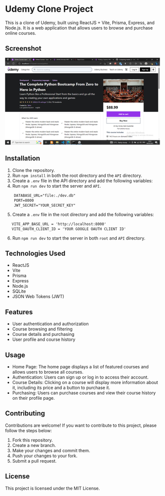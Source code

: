 ﻿# Udemy Clone Project

This is a clone of Udemy, built using ReactJS + Vite, Prisma, Express, and Node.js. It is a web application that allows users to browse and purchase online courses.

## Screenshot

![Screenshot](./Screenshots/Screenshot%20(12).png)

## Installation

1. Clone the repository.
2. Run `npm install` in both the root directory and the `API` directory.
3. Create a `.env` file in the API directory and add the following variables:
4. Run `npm run dev` to start the server and `API`.

```
    DATABASE_URL="file:./dev.db"
    PORT=8000
    JWT_SECRET="YOUR_SECRET_KEY"
```

5. Create a `.env` file in the root directory and add the following variables:

```
   VITE_APP_BASE_URL = 'http://localhost:8000'
   VITE_OAUTH_CLIENT_ID = 'YOUR GOOGLE OAUTH CLIENT ID'
```

6. Run `npm run dev` to start the server in both `root` and `API` directory.
## Technologies Used

- ReactJS
- Vite
- Prisma
- Express
- Node.js
- SQLite
- JSON Web Tokens (JWT)

## Features

- User authentication and authorization
- Course browsing and filtering
- Course details and purchasing
- User profile and course history

## Usage

- Home Page: The home page displays a list of featured courses and allows users to browse all courses.
- Authentication: Users can sign up or log in to access their account.
- Course Details: Clicking on a course will display more information about it, including its price and a button to purchase it.
- Purchasing: Users can purchase courses and view their course history on their profile page.

## Contributing

Contributions are welcome! If you want to contribute to this project, please follow the steps below:

1. Fork this repository.
2. Create a new branch.
3. Make your changes and commit them.
4. Push your changes to your fork.
5. Submit a pull request.

## License

This project is licensed under the MIT License.
